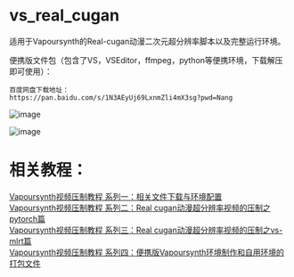 # vs_real_cugan

适用于Vapoursynth的Real-cugan动漫二次元超分辨率脚本以及完整运行环境。    

便携版文件包（包含了VS，VSEditor，ffmpeg，python等便携环境，下载解压即可使用）：  
```
百度网盘下载地址：
https://pan.baidu.com/s/1N3AEyUj69LxnmZli4mX3sg?pwd=Nang 
```

![image](https://user-images.githubusercontent.com/72263191/188761438-75254ca4-607e-41e5-b3d0-96525bf98a5c.png)

![image](https://user-images.githubusercontent.com/72263191/188761472-6b29b892-8802-4b97-a311-8772fc35f852.png)




 
# 相关教程：   
[Vapoursynth视频压制教程 系列一：相关文件下载与环境配置](https://www.bilibili.com/read/cv17731059)  
[Vapoursynth视频压制教程 系列二：Real cugan动漫超分辨率视频的压制之pytorch篇](https://www.bilibili.com/read/cv18163819)  
[Vapoursynth视频压制教程 系列三：Real cugan动漫超分辨率视频的压制之vs-mlrt篇](https://www.bilibili.com/read/cv18164629)  
[Vapoursynth视频压制教程 系列四：便携版Vapoursynth环境制作和自用环境的打包文件](https://www.bilibili.com/read/cv18483831)


